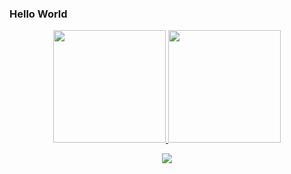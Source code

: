 ### Hello World

<div align="center">
  <a href="https://github.com/arnaldotecadm">
  <img height="180em" src="https://github-readme-stats-sigma-five.vercel.app/api?username=arnaldotecadm&show_icons=true&theme=gruvbox&include_all_commits=true&count_private=true"/>
  <img height="180em" src="https://github-readme-stats-sigma-five.vercel.app/api/top-langs/?username=arnaldotecadm&layout=compact&langs_count=7&theme=gruvbox"/>
  </a>
 <br>
 
  <a href="https://www.linkedin.com/in/arnaldocicero/" target="_blank"><img src="https://img.shields.io/badge/-LinkedIn-%230077B5?style=for-the-badge&logo=linkedin&logoColor=white" target="_blank"></a> 

  <br />
 
</div>
